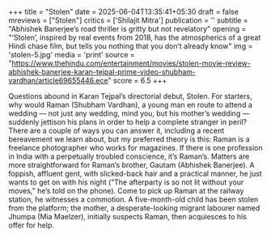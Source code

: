 +++
title = "Stolen"
date = 2025-06-04T13:35:41+05:30
draft = false
mreviews = ["Stolen"]
critics = ['Shilajit Mitra']
publication = ''
subtitle = "Abhishek Banerjee’s road thriller is gritty but not revelatory"
opening = "‘Stolen’, inspired by real events from 2018, has the atmospherics of a great Hindi chase film, but tells you nothing that you don’t already know"
img = 'stolen-5.jpg'
media = 'print'
source = "https://www.thehindu.com/entertainment/movies/stolen-movie-review-abhishek-banerjee-karan-tejpal-prime-video-shubham-vardhan/article69655446.ece"
score = 6.5
+++

Questions abound in Karan Tejpal’s directorial debut, Stolen. For starters, why would Raman (Shubham Vardhan), a young man en route to attend a wedding — not just any wedding, mind you, but his mother’s wedding — suddenly jettison his plans in order to help a complete stranger in peril? There are a couple of ways you can answer it, including a recent bereavement we learn about, but my preferred theory is this: Raman is a freelance photographer who works for magazines. If there is one profession in India with a perpetually troubled conscience, it’s Raman’s. Matters are more straightforward for Raman’s brother, Gautam (Abhishek Banerjee). A foppish, affluent gent, with slicked-back hair and a practical manner, he just wants to get on with his night (“The afterparty is so not lit without your moves,” he’s told on the phone). Come to pick up Raman at the railway station, he witnesses a commotion. A five-month-old child has been stolen from the platform; the mother, a desperate-looking migrant labourer named Jhumpa (Mia Maelzer), initially suspects Raman, then acquiesces to his offer for help.

